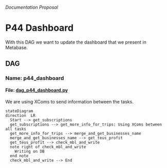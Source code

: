 ###### Documentation Proposal 
# P44 Dashboard
With this DAG we want to update the dashboard that we present in Metabase.

## DAG
### Name: p44_dashboard
#### File: [dag_p44_dashboard.py](dag_p44_dashboard.py)

We are using XComs to send information between the tasks.

```mermaid
stateDiagram
direction  LR
  Start --> get_subscriptions
  get_subscriptions --> get_more_info_for_trips: Using XComs between all tasks
  get_more_info_for_trips --> merge_and_get_businesses_name
  merge_and_get_businesses_name --> get_teus_profit
  get_teus_profit --> check_mbl_and_write
  note right of check_mbl_and_write
    Writing on DB
  end note
  check_mbl_and_write --> End
```
